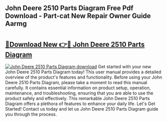 ## John Deere 2510 Parts Diagram Free Pdf Download - Part-cat New Repair Owner Guide Aarmg

# <h2><a href="http://dflguv.blite.top/?on=John+Deere+2510+Parts+Diagram">🔗Download New 👉🔴 John Deere 2510 Parts Diagram</a></h2>

[![John Deere 2510 Parts Diagram download](https://i.imgur.com/lujVjoI.png)](http://dflguv.blite.top/?on=John+Deere+2510+Parts+Diagram)
Get started with your new John Deere 2510 Parts Diagram today! This user manual provides a detailed overview of the product's features and functionality. Before using your John Deere 2510 Parts Diagram, please take a moment to read this manual carefully. It contains essential information on product setup, operation, maintenance, and troubleshooting, ensuring that you are able to use the product safely and effectively. This remarkable John Deere 2510 Parts Diagram offers a plethora of features to enhance your daily life. Let's Get Started! Contact us today and let us John Deere 2510 Parts Diagram guide you through the process.
